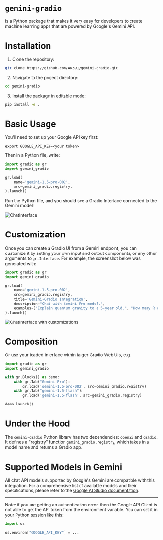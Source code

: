 # `gemini-gradio`

is a Python package that makes it very easy for developers to create machine learning apps that are powered by Google's Gemini API.

# Installation

1. Clone the repository:
```bash
git clone https://github.com/AK391/gemini-gradio.git
```

2. Navigate to the project directory:
```bash
cd gemini-gradio
```

3. Install the package in editable mode:
```bash
pip install -e .
```

# Basic Usage

You'll need to set up your Google API key first:

```
export GOOGLE_API_KEY=<your token>
```

Then in a Python file, write:

```python
import gradio as gr
import gemini_gradio

gr.load(
    name='gemini-1.5-pro-002',
    src=gemini_gradio.registry,
).launch()
```

Run the Python file, and you should see a Gradio Interface connected to the Gemini model!

![ChatInterface](chatinterface.png)

# Customization 

Once you can create a Gradio UI from a Gemini endpoint, you can customize it by setting your own input and output components, or any other arguments to `gr.Interface`. For example, the screenshot below was generated with:

```py
import gradio as gr
import gemini_gradio

gr.load(
    name='gemini-1.5-pro-002',
    src=gemini_gradio.registry,
    title='Gemini-Gradio Integration',
    description="Chat with Gemini Pro model.",
    examples=["Explain quantum gravity to a 5-year old.", "How many R are there in the word Strawberry?"]
).launch()
```
![ChatInterface with customizations](chatinterface_with_customization.png)

# Composition

Or use your loaded Interface within larger Gradio Web UIs, e.g.

```python
import gradio as gr
import gemini_gradio

with gr.Blocks() as demo:
    with gr.Tab("Gemini Pro"):
        gr.load('gemini-1.5-pro-002', src=gemini_gradio.registry)
    with gr.Tab("gemini-1.5-flash"):
        gr.load('gemini-1.5-flash', src=gemini_gradio.registry)

demo.launch()
```

# Under the Hood

The `gemini-gradio` Python library has two dependencies: `openai` and `gradio`. It defines a "registry" function `gemini_gradio.registry`, which takes in a model name and returns a Gradio app.

# Supported Models in Gemini

All chat API models supported by Google's Gemini are compatible with this integration. For a comprehensive list of available models and their specifications, please refer to the [Google AI Studio documentation](https://ai.google.dev/models/gemini).

-------

Note: if you are getting an authentication error, then the Google API Client is not able to get the API token from the environment variable. You can set it in your Python session like this:

```python
import os

os.environ["GOOGLE_API_KEY"] = ...
```